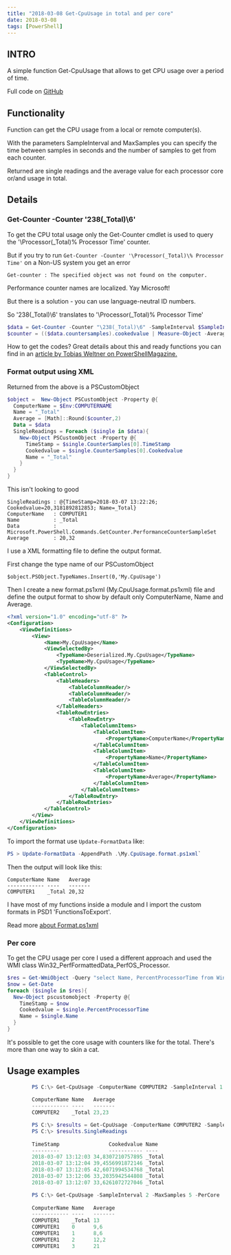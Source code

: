```yaml
---
title: "2018-03-08 Get-CpuUsage in total and per core"
date: 2018-03-08
tags: [PowerShell]
---
```


## INTRO

A simple function Get-CpuUsage that allows to get CPU usage over a period of time.

Full code on [GitHub](https://github.com/amnich/Get-CpuUsage)

## Functionality

Function can get the CPU usage from a local or remote computer(s). 

With the parameters SampleInterval and MaxSamples you can specify the time between samples in seconds and the number of samples to get from each counter.

Returned are single readings and the average value for each processor core or/and usage in total.

## Details

### Get-Counter -Counter '238(_Total)\6'

To get the CPU total usage only the Get-Counter cmdlet is used to query the '\Processor(_Total)\% Processor Time' counter.

But if you try to run `Get-Counter -Counter '\Processor(_Total)\% Processor Time'` on a Non-US system you get an error
```
Get-counter : The specified object was not found on the computer.
```

Performance counter names are localized. Yay Microsoft!

But there is a solution - you can use language-neutral ID numbers.

So '238(_Total)\6' translates to '\Processor(_Total)\% Processor Time'

```powershell
$data = Get-Counter -Counter "\238(_Total)\6" -SampleInterval $SampleInterval -MaxSamples $MaxSamples 
$counter = (($data.countersamples).cookedvalue | Measure-Object -Average).average
```

How to get the codes? Great details about this and ready functions you can find in an [article by Tobias Weltner on PowerShellMagazine.](http://www.powershellmagazine.com/2013/07/19/querying-performance-counters-from-powershell/)

### Format output using XML

Returned from the above is a PSCustomObject

```powershell
$object =  New-Object PSCustomObject -Property @{
  ComputerName = $Env:COMPUTERNAME
  Name = "_Total"
  Average = [Math]::Round($counter,2)
  Data = $data
  SingleReadings = Foreach ($single in $data){
    New-Object PSCustomObject -Property @{
      TimeStamp = $single.CounterSamples[0].TimeStamp
      Cookedvalue = $single.CounterSamples[0].Cookedvalue
      Name = "_Total"
    }
  }		
}
```
This isn't looking to good
```
SingleReadings : @{TimeStamp=2018-03-07 13:22:26; Cookedvalue=20,3181892812853; Name=_Total}
ComputerName   : COMPUTER1
Name           : _Total
Data           : Microsoft.PowerShell.Commands.GetCounter.PerformanceCounterSampleSet
Average        : 20,32
```

I use a XML formatting file to define the output format.

First change the type name of our PSCustomObject
```
$object.PSObject.TypeNames.Insert(0,'My.CpuUsage')
```

Then I create a new format.ps1xml (My.CpuUsage.format.ps1xml) file and define the output format to show by default only ComputerName, Name and Average.

```xml
<?xml version="1.0" encoding="utf-8" ?>
<Configuration>
	<ViewDefinitions>
		<View>
			<Name>My.CpuUsage</Name>
			<ViewSelectedBy>
				<TypeName>Deserialized.My.CpuUsage</TypeName>
				<TypeName>My.CpuUsage</TypeName>				
			</ViewSelectedBy>
			<TableControl>
				<TableHeaders>
					<TableColumnHeader/>												
					<TableColumnHeader/>
					<TableColumnHeader/>
				</TableHeaders>
				<TableRowEntries>
					<TableRowEntry>
						<TableColumnItems>
							<TableColumnItem>
								<PropertyName>ComputerName</PropertyName>
							</TableColumnItem>							
							<TableColumnItem>
								<PropertyName>Name</PropertyName>
							</TableColumnItem>
							<TableColumnItem>
								<PropertyName>Average</PropertyName>
							</TableColumnItem>							
						</TableColumnItems>
					</TableRowEntry>
				</TableRowEntries>
			</TableControl>
		</View>
	</ViewDefinitions>
</Configuration>
```

To import the format use `Update-FormatData` like:
```Powershell
PS > Update-FormatData -AppendPath .\My.CpuUsage.format.ps1xml`
```

Then the output will look like this:

```
ComputerName Name   Average
------------ ----   -------
COMPUTER1    _Total 20,32
```

I have most of my functions inside a module and I import the custom formats in PSD1 'FunctionsToExport'.

Read more [about Format.ps1xml](https://docs.microsoft.com/en-us/powershell/module/microsoft.powershell.core/about/about_format.ps1xml?view=powershell-6)

### Per core

To get the CPU usage per core I used a different approach and used the WMI class Win32_PerfFormattedData_PerfOS_Processor.
```powershell
$res = Get-WmiObject -Query "select Name, PercentProcessorTime from Win32_PerfFormattedData_PerfOS_Processor" 
$now = Get-Date
foreach ($single in $res){
  New-Object pscustomobject -Property @{
    TimeStamp = $now
    Cookedvalue = $single.PercentProcessorTime
    Name = $single.Name
  }
}
```
It's possible to get the core usage with counters like for the total. There's more than one way to skin a cat.

## Usage examples

```PowerShell
		PS C:\> Get-CpuUsage -ComputerName COMPUTER2 -SampleInterval 1 -MaxSamples 5
    
		ComputerName Name   Average
		------------ ----   -------
		COMPUTER2    _Total 23,23
```

```PowerShell
		PS C:\> $results = Get-CpuUsage -ComputerName COMPUTER2 -SampleInterval 1 -MaxSamples 5
		PS C:\> $results.SingleReadings
		
		TimeStamp                Cookedvalue Name  
		---------                ----------- ----  
		2018-03-07 13:12:03 34,8307210757895 _Total
		2018-03-07 13:12:04 39,4556991872146 _Total
		2018-03-07 13:12:05 42,6071994534768 _Total
		2018-03-07 13:12:06 33,2035942544808 _Total
		2018-03-07 13:12:07 33,6261072727046 _Total
```

```PowerShell
		PS C:\> Get-CpuUsage -SampleInterval 2 -MaxSamples 5 -PerCore
		
		ComputerName Name   Average
		------------ ----   -------
		COMPUTER1    _Total 13     
		COMPUTER1    0      9,6    
		COMPUTER1    1      8,6    
		COMPUTER1    2      12,2   
		COMPUTER1    3      21    
 ```
